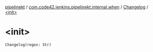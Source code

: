 [pipelinekt](../../index.md) / [com.code42.jenkins.pipelinekt.internal.when](../index.md) / [Changelog](index.md) / [&lt;init&gt;](./-init-.md)

# &lt;init&gt;

`Changelog(regex: Str)`